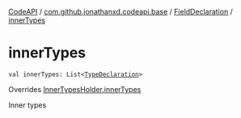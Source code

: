 [CodeAPI](../../index.md) / [com.github.jonathanxd.codeapi.base](../index.md) / [FieldDeclaration](index.md) / [innerTypes](.)

# innerTypes

`val innerTypes: List<`[`TypeDeclaration`](../-type-declaration/index.md)`>`

Overrides [InnerTypesHolder.innerTypes](../-inner-types-holder/inner-types.md)

Inner types

